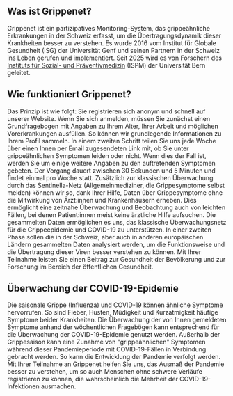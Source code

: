 ## Was ist Grippenet?<br>
Grippenet ist ein partizipatives Monitoring-System, das grippeähnliche Erkrankungen in der Schweiz erfasst, um die Übertragungsdynamik dieser Krankheiten besser zu verstehen. Es wurde 2016 vom Institut für Globale Gesundheit (ISG) der Universität Genf und seinen Partnern in der Schweiz ins Leben gerufen und implementiert. Seit 2025 wird es von Forschern des [Instituts für Sozial- und Präventivmedizin](https://www.ispm.unibe.ch/index_eng.html) (ISPM) der Universität Bern geleitet.

## Wie funktioniert Grippenet? <br>

Das Prinzip ist wie folgt: Sie registrieren sich anonym und schnell auf unserer Website. Wenn Sie sich anmelden, müssen Sie zunächst einen Grundfragebogen mit Angaben zu Ihrem Alter, Ihrer Arbeit und möglichen Vorerkrankungen ausfüllen. So können wir grundlegende Informationen zu Ihrem Profil sammeln. In einem zweiten Schritt teilen Sie uns jede Woche über einen Ihnen per Email zugesendeten Link mit, ob Sie unter grippeähnlichen Symptomen leiden oder nicht. Wenn dies der Fall ist, werden Sie um einige weitere Angaben zu den auftretenden Symptomen gebeten. Der Vorgang dauert zwischen 30 Sekunden und 5 Minuten und findet einmal pro Woche statt. Zusätzlich zur klassischen Überwachung durch das Sentinella-Netz (Allgemeinmediziner, die Grippesymptome selbst melden) können wir so, dank Ihrer Hilfe, Daten über Grippesymptome ohne die Mitwirkung von Ärzt:innen und Krankenhäusern erheben. Dies ermöglicht eine zeitnahe Überwachung und Beobachtung auch von leichten Fällen, bei denen Patient:innen meist keine ärztliche Hilfe aufsuchen. Die gesammelten Daten ermöglichen es uns, das klassische Überwachungsnetz für die Grippeepidemie und COVID-19 zu unterstützen. In einer zweiten Phase sollen die in der Schweiz, aber auch in anderen europäischen Ländern gesammelten Daten analysiert werden, um die Funktionsweise und die Übertragung dieser Viren besser verstehen zu können. Mit Ihrer Teilnahme leisten Sie einen Beitrag zur Gesundheit der Bevölkerung und zur Forschung im Bereich der öffentlichen Gesundheit.

## Überwachung der COVID-19-Epidemie <br>

Die saisonale Grippe (Influenza) und COVID-19 können ähnliche Symptome hervorrufen. So sind Fieber, Husten, Müdigkeit und Kurzatmigkeit häufige Symptome beider Krankheiten. Die Überwachung der von Ihnen gemeldeten Symptome anhand der wöchentlichen Fragebögen kann entsprechend für die Überwachung der COVID-19-Epidemie genutzt werden. Außerhalb der Grippesaison kann eine Zunahme von "grippeähnlichen" Symptomen während dieser Pandemieperiode mit COVID-19-Fällen in Verbindung gebracht werden. So kann die Entwicklung der Pandemie verfolgt werden. Mit Ihrer Teilnahme an Grippenet helfen Sie uns, das Ausmaß der Pandemie besser zu verstehen, um so auch Menschen ohne schwere Verläufe registrieren zu können, die wahrscheinlich die Mehrheit der COVID-19-Infektionen ausmachen.
